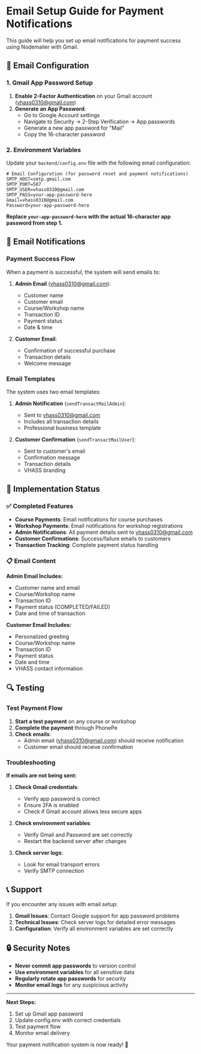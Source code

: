 # Email Setup Guide for Payment Notifications

This guide will help you set up email notifications for payment success using Nodemailer with Gmail.

## 🔧 Email Configuration

### 1. Gmail App Password Setup

1. **Enable 2-Factor Authentication** on your Gmail account (vhass0310@gmail.com)
2. **Generate an App Password**:
   - Go to Google Account settings
   - Navigate to Security → 2-Step Verification → App passwords
   - Generate a new app password for "Mail"
   - Copy the 16-character password

### 2. Environment Variables

Update your `backend/config.env` file with the following email configuration:

```env
# Email Configuration (for password reset and payment notifications)
SMTP_HOST=smtp.gmail.com
SMTP_PORT=587
SMTP_USER=vhass0310@gmail.com
SMTP_PASS=your-app-password-here
Gmail=vhass0310@gmail.com
Password=your-app-password-here
```

**Replace `your-app-password-here` with the actual 16-character app password from step 1.**

## 📧 Email Notifications

### Payment Success Flow

When a payment is successful, the system will send emails to:

1. **Admin Email** (vhass0310@gmail.com):
   - Customer name
   - Customer email
   - Course/Workshop name
   - Transaction ID
   - Payment status
   - Date & time

2. **Customer Email**:
   - Confirmation of successful purchase
   - Transaction details
   - Welcome message

### Email Templates

The system uses two email templates:

1. **Admin Notification** (`sendTransactMailAdmin`):
   - Sent to vhass0310@gmail.com
   - Includes all transaction details
   - Professional business template

2. **Customer Confirmation** (`sendTransactMailUser`):
   - Sent to customer's email
   - Confirmation message
   - Transaction details
   - VHASS branding

## 🚀 Implementation Status

### ✅ Completed Features

- **Course Payments**: Email notifications for course purchases
- **Workshop Payments**: Email notifications for workshop registrations
- **Admin Notifications**: All payment details sent to vhass0310@gmail.com
- **Customer Confirmations**: Success/failure emails to customers
- **Transaction Tracking**: Complete payment status handling

### 📋 Email Content

**Admin Email Includes:**
- Customer name and email
- Course/Workshop name
- Transaction ID
- Payment status (COMPLETED/FAILED)
- Date and time of transaction

**Customer Email Includes:**
- Personalized greeting
- Course/Workshop name
- Transaction ID
- Payment status
- Date and time
- VHASS contact information

## 🔍 Testing

### Test Payment Flow

1. **Start a test payment** on any course or workshop
2. **Complete the payment** through PhonePe
3. **Check emails**:
   - Admin email (vhass0310@gmail.com) should receive notification
   - Customer email should receive confirmation

### Troubleshooting

**If emails are not being sent:**

1. **Check Gmail credentials**:
   - Verify app password is correct
   - Ensure 2FA is enabled
   - Check if Gmail account allows less secure apps

2. **Check environment variables**:
   - Verify Gmail and Password are set correctly
   - Restart the backend server after changes

3. **Check server logs**:
   - Look for email transport errors
   - Verify SMTP connection

## 📞 Support

If you encounter any issues with email setup:

1. **Gmail Issues**: Contact Google support for app password problems
2. **Technical Issues**: Check server logs for detailed error messages
3. **Configuration**: Verify all environment variables are set correctly

## 🔒 Security Notes

- **Never commit app passwords** to version control
- **Use environment variables** for all sensitive data
- **Regularly rotate app passwords** for security
- **Monitor email logs** for any suspicious activity

---

**Next Steps:**
1. Set up Gmail app password
2. Update config.env with correct credentials
3. Test payment flow
4. Monitor email delivery

Your payment notification system is now ready! 🎉
